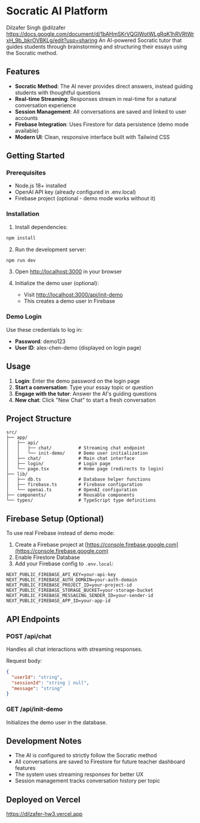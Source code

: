 # Socratic AI Platform
Dilzafer Singh
@dilzafer
https://docs.google.com/document/d/1bAHmSKrVQGlWotWLgRqK1hRVRtWrxH_9b_bkrOVBKLg/edit?usp=sharing
An AI-powered Socratic tutor that guides students through brainstorming and structuring their essays using the Socratic method.

## Features

- **Socratic Method**: The AI never provides direct answers, instead guiding students with thoughtful questions
- **Real-time Streaming**: Responses stream in real-time for a natural conversation experience
- **Session Management**: All conversations are saved and linked to user accounts
- **Firebase Integration**: Uses Firestore for data persistence (demo mode available)
- **Modern UI**: Clean, responsive interface built with Tailwind CSS

## Getting Started

### Prerequisites

- Node.js 18+ installed
- OpenAI API key (already configured in .env.local)
- Firebase project (optional - demo mode works without it)

### Installation

1. Install dependencies:
```bash
npm install
```

2. Run the development server:
```bash
npm run dev
```

3. Open [http://localhost:3000](http://localhost:3000) in your browser

4. Initialize the demo user (optional):
   - Visit [http://localhost:3000/api/init-demo](http://localhost:3000/api/init-demo)
   - This creates a demo user in Firebase

### Demo Login

Use these credentials to log in:
- **Password**: demo123
- **User ID**: alex-chen-demo (displayed on login page)

## Usage

1. **Login**: Enter the demo password on the login page
2. **Start a conversation**: Type your essay topic or question
3. **Engage with the tutor**: Answer the AI's guiding questions
4. **New chat**: Click "New Chat" to start a fresh conversation

## Project Structure

```
src/
├── app/
│   ├── api/
│   │   ├── chat/          # Streaming chat endpoint
│   │   └── init-demo/     # Demo user initialization
│   ├── chat/              # Main chat interface
│   ├── login/             # Login page
│   └── page.tsx           # Home page (redirects to login)
├── lib/
│   ├── db.ts              # Database helper functions
│   ├── firebase.ts        # Firebase configuration
│   └── openai.ts          # OpenAI configuration
├── components/            # Reusable components
└── types/                 # TypeScript type definitions
```

## Firebase Setup (Optional)

To use real Firebase instead of demo mode:

1. Create a Firebase project at [https://console.firebase.google.com](https://console.firebase.google.com)
2. Enable Firestore Database
3. Add your Firebase config to `.env.local`:
```
NEXT_PUBLIC_FIREBASE_API_KEY=your-api-key
NEXT_PUBLIC_FIREBASE_AUTH_DOMAIN=your-auth-domain
NEXT_PUBLIC_FIREBASE_PROJECT_ID=your-project-id
NEXT_PUBLIC_FIREBASE_STORAGE_BUCKET=your-storage-bucket
NEXT_PUBLIC_FIREBASE_MESSAGING_SENDER_ID=your-sender-id
NEXT_PUBLIC_FIREBASE_APP_ID=your-app-id
```

## API Endpoints

### POST /api/chat
Handles all chat interactions with streaming responses.

Request body:
```json
{
  "userId": "string",
  "sessionId": "string | null",
  "message": "string"
}
```

### GET /api/init-demo
Initializes the demo user in the database.

## Development Notes

- The AI is configured to strictly follow the Socratic method
- All conversations are saved to Firestore for future teacher dashboard features
- The system uses streaming responses for better UX
- Session management tracks conversation history per topic

## Deployed on Vercel

https://dilzafer-hw3.vercel.app
